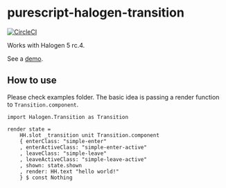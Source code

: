 # purescript-halogen-transition

[![CircleCI](https://circleci.com/gh/nonbili/purescript-halogen-transition.svg?style=svg)](https://circleci.com/gh/nonbili/purescript-halogen-transition)

Works with Halogen 5 rc.4.

See a [demo](https://nonbili.github.io/purescript-halogen-transition/#Simple).

## How to use

Please check examples folder. The basic idea is passing a render function to `Transition.component`.

```
import Halogen.Transition as Transition

render state =
    HH.slot _transition unit Transition.component
    { enterClass: "simple-enter"
    , enterActiveClass: "simple-enter-active"
    , leaveClass: "simple-leave"
    , leaveActiveClass: "simple-leave-active"
    , shown: state.shown
    , render: HH.text "hello world!"
    } $ const Nothing
```
